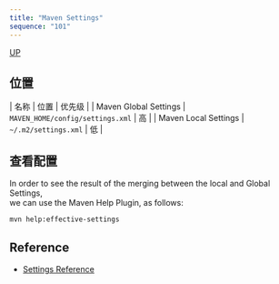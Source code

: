 ```yaml
---
title: "Maven Settings"
sequence: "101"
---
```


[UP](/maven-index.html)

## 位置

| 名称 | 位置 | 优先级 |
| Maven Global Settings | `MAVEN_HOME/config/settings.xml` | 高 |
| Maven Local Settings | `~/.m2/settings.xml` | 低 |

## 查看配置

In order to see the result of the merging between the local and Global Settings,  
we can use the Maven Help Plugin, as follows:

```text
mvn help:effective-settings
```

## Reference

- [Settings Reference](https://maven.apache.org/settings.html)
